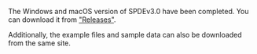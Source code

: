 The Windows and macOS version of SPDEv3.0 have been completed. You can download it from ["Releases"](https://github.com/simon19891216/SPDE/releases/tag/database).

Additionally, the example files and sample data can also be downloaded from the same site.
